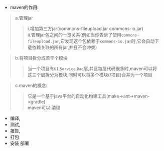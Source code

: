 * maven的作用:

>a.管理jar
>>i.增加第三方jar(commons-fileupload.jar commons-io.jar)<br/>
ii.管理jar包之间的一览关系(例如当你告诉了使用`commons-fileupload.jar`,它发现这个包依赖于`commons-io.jar`时,它会自动下载依赖关联的所有jar,并且不会冲突)<br/>

>b.将项目拆分成若干个模块
>>当一个项目有`UI`,`Service`,`Dao`层,并且每层代码很多时,maven可以将这三个层拆分为模块,同时可以将多个模块(/项目)合并为一个项目

>c.maven的概念:
>>它是一个基于java平台的自动化构建工具(make->ant->maven->gradle)<br/>
maven可以:清理
* 编译,
* 测试,
* 报告,
* 打包
* 安装
部署
